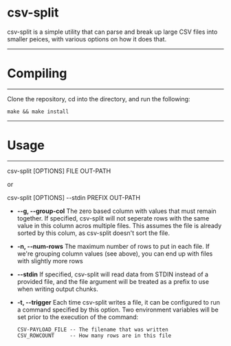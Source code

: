 # csv-split

csv-split is a simple utility that can parse and break up large CSV files into smaller peices, with various options on how it does that.  

----
# Compiling
---

Clone the repository, cd into the directory, and run the following:

~~~
make && make install 
~~~

----
# Usage
----

csv-split [OPTIONS] FILE OUT-PATH

or

csv-split [OPTIONS] --stdin PREFIX OUT-PATH

*   **--g, --group-col**
    The zero based column with values that must remain together.  If specified, csv-split will not seperate
    rows with the same value in this column acros multiple files.  This assumes the file is already sorted
    by this colum, as csv-split doesn't sort the file.

*   **-n, --num-rows**
    The maximum number of rows to put in each file.  If we're grouping column values (see above), you can
    end up with files with slightly more rows

*   **--stdin**
    If specified, csv-split will read data from STDIN instead of a provided file, and the file argument
    will be treated as a prefix to use when writing output chunks.

*   **-t, --trigger**
    Each time csv-split writes a file, it can be configured to run a command specified by this option.
    Two environment variables will be set prior to the execution of the command:

        CSV-PAYLOAD_FILE -- The filename that was written
        CSV_ROWCOUNT     -- How many rows are in this file

